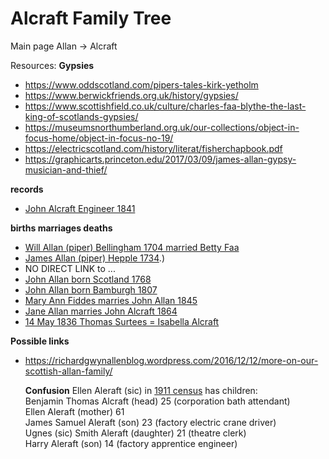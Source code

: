 
# Alcraft Family Tree

Main page Allan -> Alcraft


Resources:
**Gypsies**  
- https://www.oddscotland.com/pipers-tales-kirk-yetholm  
- https://www.berwickfriends.org.uk/history/gypsies/  
- https://www.scottishfield.co.uk/culture/charles-faa-blythe-the-last-king-of-scotlands-gypsies/
- https://museumsnorthumberland.org.uk/our-collections/object-in-focus-home/object-in-focus-no-19/
- https://electricscotland.com/history/literat/fisherchapbook.pdf
- https://graphicarts.princeton.edu/2017/03/09/james-allan-gypsy-musician-and-thief/

**records**  
- [John Alcraft Engineer 1841](https://www.glasgowlife.org.uk/media/afgk0de3/st-andrews-baptisms-by-fathers-surname.pdf)

**births marriages deaths**  
- [Will Allan (piper) Bellingham 1704 married Betty Faa](https://www.thenorthernecho.co.uk/history/8857492.The_duke___s_piper/)
- [James Allan (piper) Hepple 1734](https://scottishchapbooks.lib.uoguelph.ca/items/show/845#:~:text=It%20is%20possible%20that%20he,4%20November%201765).)
- NO DIRECT LINK to ...
- [John Allan born Scotland 1768](https://www.wikitree.com/wiki/Allan-4870)
- [John Allan born Bamburgh 1807](https://www.wikitree.com/wiki/Allan-4869)
- [Mary Ann Fiddes marries John Allan 1845](https://www.wikitree.com/wiki/Fiddes-184)
- [Jane Allan marries John Alcraft 1864](https://www.wikitree.com/wiki/Allan-4875)
- [14 May 1836 Thomas Surtees = Isabella Alcraft](https://www.genuki.org.uk/big/eng/NBL/BywellStAndrew/ChurchRecords/BSA)

**Possible links**
- https://richardgwynallenblog.wordpress.com/2016/12/12/more-on-our-scottish-allan-family/

  **Confusion**
  Ellen Aleraft (sic) in [1911 census](https://www.ancestry.co.uk/discoveryui-content/view/35604120:2352?tid=199507113&pid=192607241864&hid=1017549937697) has children:  
  Benjamin Thomas Alcraft (head) 25  (corporation bath attendant)  
  Ellen Aleraft (mother) 61  
  James Samuel Aleraft (son) 23 (factory electric crane driver)  
  Ugnes (sic) Smith Aleraft (daughter) 21 (theatre clerk)  
  Harry Aleraft (son) 14  (factory apprentice engineer)  
  

